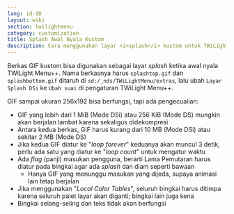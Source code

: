 ```yaml
---
lang: id-ID
layout: wiki
section: twilightmenu
category: customization
title: Splash Awal Nyala Kustom
description: Cara menggunakan layar <i>splash</i> kustom untuk TWiLight Menu++
---
```


Berkas GIF kustom bisa digunakan sebagai layar *splash* ketika awal nyala TWiLight Menu++. Nama berkasnya harus `splashtop.gif` dan `splashbottom.gif` ditaruh di `sd:/_nds/TWiLightMenu/extras`, lalu ubah `Layar Splash DSi` ke `Ubah suai` di pengaturan TWiLight Menu++.

GIF sampai ukuran 256x192 bisa berfungsi, tapi ada pengecualian:
- GIF yang lebih dari 1 MiB (Mode DSi) atau 256 KiB (Mode DS) mungkin akan berjalan lambat karena sekaligus didekompresi
- Antara kedua berkas, GIF harus kurang dari 10 MB (Mode DSi) atau sekitar 2 MB (Mode DS)
- Jika kedua GIF diatur ke "*loop forever*" keduanya akan muncul 3 detik, perlu ada satu yang diatur ke "*loop count*" untuk mengatur waktu
- Ada *flag* (panji) masukan pengguna, berarti Lama Pemutaran harus diatur pada bingkai agar ada *splash* dan diam seperti bawaan
   - Hanya GIF yang menunggu masukan yang dijeda, supaya animasi lain tetap berjalan
- Jika menggunakan "*Local Color Tables*", seluruh bingkai harus ditimpa karena seluruh palet layar akan diganti; bingkai lain juga kena
- Bingkai selang-seling dan teks tidak akan berfungsi
